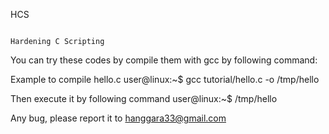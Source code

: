 HCS

```

Hardening C Scripting

```

You can try these codes by compile them with gcc by following command:

Example to compile hello.c
user@linux:~$ gcc tutorial/hello.c -o /tmp/hello

Then execute it by following command
user@linux:~$ /tmp/hello

Any bug, please report it to hanggara33@gmail.com